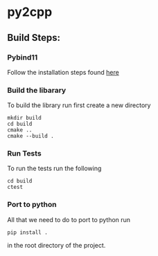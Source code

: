# py2cpp

## Build Steps:

### Pybind11
Follow the installation steps found [here](https://pybind11.readthedocs.io/en/stable/installing.html)

### Build the libarary
To build the library run first create a new directory

```
mkdir build
cd build
cmake ..
cmake --build .
```

### Run Tests
To run the tests run the following
```
cd build
ctest
```

### Port to python
All that we need to do to port to python run
```
pip install .
```
in the root directory of the project.